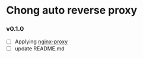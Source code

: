 # Chong  auto reverse proxy

### v0.1.0
- [ ] Applying [nginx-proxy](https://github.com/nginx-proxy/nginx-proxy)
- [ ] update README.md
